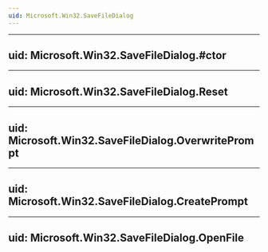 ```yaml
---
uid: Microsoft.Win32.SaveFileDialog
---
```


---
uid: Microsoft.Win32.SaveFileDialog.#ctor
---

---
uid: Microsoft.Win32.SaveFileDialog.Reset
---

---
uid: Microsoft.Win32.SaveFileDialog.OverwritePrompt
---

---
uid: Microsoft.Win32.SaveFileDialog.CreatePrompt
---

---
uid: Microsoft.Win32.SaveFileDialog.OpenFile
---
